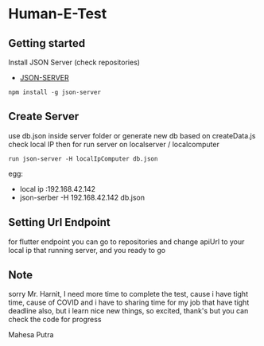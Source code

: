 # Human-E-Test
## Getting started

Install JSON Server (check repositories)
* [JSON-SERVER](https://github.com/typicode/json-server)
```
npm install -g json-server
```
## Create Server
use db.json inside server folder or generate new db based on createData.js
check local IP then for run server on localserver / localcomputer
```
run json-server -H localIpComputer db.json
```
egg: 
- local ip :192.168.42.142
- json-serber -H 192.168.42.142 db.json
 
## Setting Url Endpoint
for flutter endpoint you can go to repositories and change apiUrl to your local ip that running server, and you ready to go

## Note
sorry Mr. Harnit, I need more time to complete the test, cause i have tight time, cause of COVID and i have to sharing time for my job that have tight deadline also, but i learn nice new things, so excited, thank's
but  you can check the code for progress

Mahesa Putra